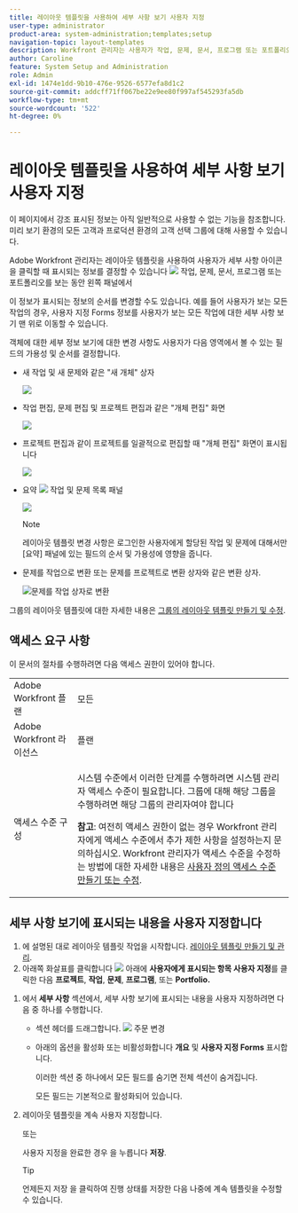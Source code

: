 ```yaml
---
title: 레이아웃 템플릿을 사용하여 세부 사항 보기 사용자 지정
user-type: administrator
product-area: system-administration;templates;setup
navigation-topic: layout-templates
description: Workfront 관리자는 사용자가 작업, 문제, 문서, 프로그램 또는 포트폴리오를 보는 동안 왼쪽 패널에서 세부 정보 섹션을 선택하면 표시되는 정보를 결정할 수 있도록 레이아웃 템플릿을 사용할 수 있습니다.
author: Caroline
feature: System Setup and Administration
role: Admin
exl-id: 1474e1dd-9b10-476e-9526-6577efa8d1c2
source-git-commit: addcff71ff067be22e9ee80f997af545293fa5db
workflow-type: tm+mt
source-wordcount: '522'
ht-degree: 0%

---
```


# 레이아웃 템플릿을 사용하여 세부 사항 보기 사용자 지정

<span class="preview">이 페이지에서 강조 표시된 정보는 아직 일반적으로 사용할 수 없는 기능을 참조합니다. 미리 보기 환경의 모든 고객과 프로덕션 환경의 고객 선택 그룹에 대해 사용할 수 있습니다.</span>

Adobe Workfront 관리자는 레이아웃 템플릿을 사용하여 사용자가 세부 사항 아이콘을 클릭할 때 표시되는 정보를 결정할 수 있습니다 ![](assets/project-details-icon.png) 작업, 문제, 문서, 프로그램 또는 포트폴리오를 보는 동안 왼쪽 패널에서

<!--
or billing record
-->

이 정보가 표시되는 정보의 순서를 변경할 수도 있습니다. 예를 들어 사용자가 보는 모든 작업의 경우, 사용자 지정 Forms 정보를 사용자가 보는 모든 작업에 대한 세부 사항 보기 맨 위로 이동할 수 있습니다.

객체에 대한 세부 정보 보기에 대한 변경 사항도 사용자가 다음 영역에서 볼 수 있는 필드의 가용성 및 순서를 결정합니다.

* 새 작업 및 새 문제와 같은 &quot;새 개체&quot; 상자

   ![](assets/new-task-dialog.png)

* 작업 편집, 문제 편집 및 프로젝트 편집과 같은 &quot;개체 편집&quot; 화면

   ![](assets/edit-task-screen.png)


* <span class="preview">프로젝트 편집과 같이 프로젝트를 일괄적으로 편집할 때 &quot;개체 편집&quot; 화면이 표시됩니다</span>

   <span>![](assets/customize-edit-projects-in-bulk-box-with-layout-template.png)</span>


* 요약 ![](assets/summary-panel-icon.png) 작업 및 문제 목록 패널

   ![](assets/summary-area.png)

   >[!NOTE]
   >
   >레이아웃 템플릿 변경 사항은 로그인한 사용자에게 할당된 작업 및 문제에 대해서만 [요약] 패널에 있는 필드의 순서 및 가용성에 영향을 줍니다.

* 문제를 작업으로 변환 또는 문제를 프로젝트로 변환 상자와 같은 변환 상자.

   ![문제를 작업 상자로 변환](assets/convert-issue-to-task-box.png)

그룹의 레이아웃 템플릿에 대한 자세한 내용은 [그룹의 레이아웃 템플릿 만들기 및 수정](../../../administration-and-setup/manage-groups/work-with-group-objects/create-and-modify-a-groups-layout-templates.md).

## 액세스 요구 사항

이 문서의 절차를 수행하려면 다음 액세스 권한이 있어야 합니다.

<table style="table-layout:auto"> 
 <col> 
 <col> 
 <tbody> 
  <tr> 
   <td role="rowheader">Adobe Workfront 플랜</td> 
   <td>모든</td> 
  </tr> 
  <tr> 
   <td role="rowheader">Adobe Workfront 라이선스</td> 
   <td>플랜</td> 
  </tr> 
  <tr> 
   <td role="rowheader">액세스 수준 구성</td> 
   <td> <p>시스템 수준에서 이러한 단계를 수행하려면 시스템 관리자 액세스 수준이 필요합니다.
그룹에 대해 해당 그룹을 수행하려면 해당 그룹의 관리자여야 합니다</p> <p><b>참고</b>: 여전히 액세스 권한이 없는 경우 Workfront 관리자에게 액세스 수준에서 추가 제한 사항을 설정하는지 문의하십시오. Workfront 관리자가 액세스 수준을 수정하는 방법에 대한 자세한 내용은 <a href="../../../administration-and-setup/add-users/configure-and-grant-access/create-modify-access-levels.md" class="MCXref xref">사용자 정의 액세스 수준 만들기 또는 수정</a>.</p> </td> 
  </tr> 
 </tbody> 
</table>

## 세부 사항 보기에 표시되는 내용을 사용자 지정합니다

1. 에 설명된 대로 레이아웃 템플릿 작업을 시작합니다. [레이아웃 템플릿 만들기 및 관리](../../../administration-and-setup/customize-workfront/use-layout-templates/create-and-manage-layout-templates.md).
1. 아래쪽 화살표를 클릭합니다 ![](assets/dropdown-arrow-12x12.png) 아래에 **사용자에게 표시되는 항목 사용자 지정**&#x200B;를 클릭한 다음 **프로젝트**, **작업**, **문제**, **프로그램**, 또는 **Portfolio.**
<!--
, or billing record
-->

1. 에서 **세부 사항** 섹션에서, 세부 사항 보기에 표시되는 내용을 사용자 지정하려면 다음 중 하나를 수행합니다.

   * 섹션 헤더를 드래그합니다. ![](assets/move-icon---dots.png) 주문 변경
   * 아래의 옵션을 활성화 또는 비활성화합니다 **개요** 및 **사용자 지정 Forms** 표시합니다.

      이러한 섹션 중 하나에서 모든 필드를 숨기면 전체 섹션이 숨겨집니다.

      모든 필드는 기본적으로 활성화되어 있습니다.

1. 레이아웃 템플릿을 계속 사용자 지정합니다.

   또는

   사용자 지정을 완료한 경우 을 누릅니다 **저장**.

   >[!TIP]
   >
   >언제든지 저장 을 클릭하여 진행 상태를 저장한 다음 나중에 계속 템플릿을 수정할 수 있습니다.
